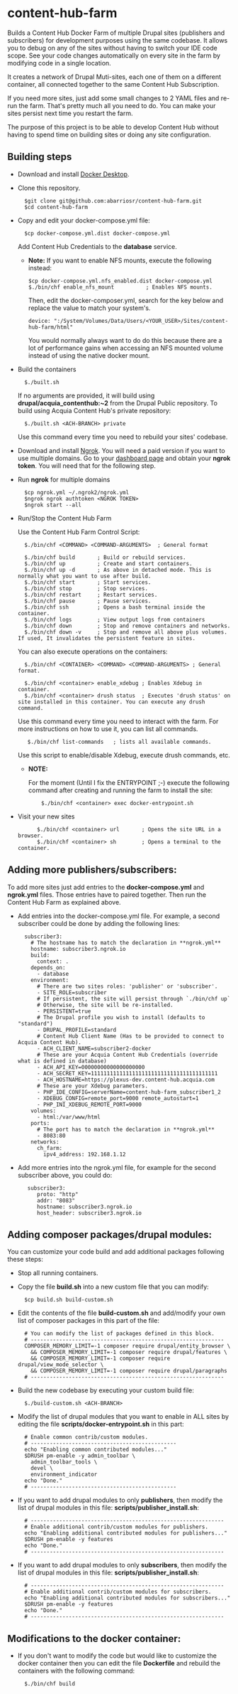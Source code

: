 # content-hub-farm
Builds a Content Hub Docker Farm of multiple Drupal sites (publishers and subscribers) for development purposes using the same 
codebase.
It allows you to debug on any of the sites without having to switch your IDE code scope. See your code changes 
automatically on every site in the farm by modifying code in a single location. 

It creates a network of Drupal Muti-sites, each one of them on a different container, all connected together to the same Content Hub Subscription.

If you need more sites, just add some small changes to 2 YAML files and re-run the farm. That's pretty much all you 
need to do.
You can make your sites persist next time you restart the farm. 

The purpose of this project is to be able to develop Content Hub without having to spend time on building sites or 
doing any site configuration.

## Building steps

- Download and install [Docker Desktop](https://www.docker.com/products/docker-desktop).

- Clone this repository.

        $git clone git@github.com:abarriosr/content-hub-farm.git
        $cd content-hub-farm 
         
- Copy and edit your docker-compose.yml file:
 
        $cp docker-compose.yml.dist docker-compose.yml
        
  Add Content Hub Credentials to the **database** service.      
  
  - **Note:** If you want to enable NFS mounts, execute the following instead:
  
        $cp docker-compose.yml.nfs_enabled.dist docker-compose.yml
        $./bin/chf enable_nfs_mount          ; Enables NFS mounts.
        
    Then, edit the docker-composer.yml, search for the key below and replace the value to match your system's. 
    
        device: ":/System/Volumes/Data/Users/<YOUR_USER>/Sites/content-hub-farm/html"
    
    You would normally always want to do do this because there are a lot of performance gains
    when accessing an NFS mounted volume instead of using the native docker mount.     

- Build the containers

        $./built.sh
        
  If no arguments are provided, it will build using **drupal/acquia_contenthub:~2** from the Drupal Public repository. 
  To build using Acquia Content Hub's private repository: 
  
        $./built.sh <ACH-BRANCH> private
        
  Use this command every time you need to rebuild your sites' codebase.

- Download and install [Ngrok](https://ngrok.com). You will need a paid version if you want to use multiple domains.
  Go to your [dashboard page](https://dashboard.ngrok.com/auth) and obtain your **ngrok token**. You will need that 
  for the following step.
        
- Run **ngrok** for multiple domains

        $cp ngrok.yml ~/.ngrok2/ngrok.yml
        $ngrok ngrok authtoken <NGROK TOKEN>
        $ngrok start --all
       
- Run/Stop the Content Hub Farm

  Use the Content Hub Farm Control Script: 
 
        $./bin/chf <COMMAND> <COMMAND-ARGUMENTS>  ; General format 
        
        $./bin/chf build       ; Build or rebuild services.
        $./bin/chf up          ; Create and start containers.
        $./bin/chf up -d       ; As above in detached mode. This is normally what you want to use after build.
        $./bin/chf start       ; Start services.
        $./bin/chf stop        ; Stop services.
        $./bin/chf restart     ; Restart services.
        $./bin/chf pause       ; Pause services.
        $./bin/chf ssh         ; Opens a bash terminal inside the container.
        $./bin/chf logs        ; View output logs from containers
        $./bin/chf down        ; Stop and remove containers and networks.
        $./bin/chf down -v     ; Stop and remove all above plus volumes. If used, It invalidates the persistent feature in sites.

  You can also execute operations on the containers:
 
        $./bin/chf <CONTAINER> <COMMAND> <COMMAND-ARGUMENTS> ; General format.
        
        $./bin/chf <container> enable_xdebug ; Enables Xdebug in container.
        $./bin/chf <container> drush status  ; Executes 'drush status' on site installed in this container. You can execute any drush command.
                        
  Use this command every time you need to interact with the farm.
  For more instructions on how to use it, you can list all commands. 
 
         $./bin/chf list-commands   ; lists all available commands.
         
  Use this script to enable/disable Xdebug, execute drush commands, etc.    
 
  - **NOTE:**
  
    For the moment (Until I fix the ENTRYPOINT ;-) execute the following command after creating and running the farm 
    to install the site:
  
            $./bin/chf <container> exec docker-entrypoint.sh
            
- Visit your new sites 
            
            $./bin/chf <container> url       ; Opens the site URL in a browser.
            $./bin/chf <container> sh        ; Opens a terminal to the container.
        
## Adding more publishers/subscribers:

To add more sites just add entries to the **docker-compose.yml** and **ngrok.yml** files. 
Those entries have to paired together. Then run the Content Hub Farm as explained above.

- Add entries into the docker-compose.yml file. For example, a second subscriber could be done by adding the following 
lines:

    ```  
      subscriber3:
        # The hostname has to match the declaration in **ngrok.yml** 
        hostname: subscriber3.ngrok.io
        build:
          context: .
        depends_on:
          - database 
        environment:
          # There are two sites roles: 'publisher' or 'subscriber'.
          - SITE_ROLE=subscriber
          # If persistent, the site will persist through `./bin/chf up`
          # Otherwise, the site will be re-installed.
          - PERSISTENT=true
          # The Drupal profile you wish to install (defaults to "standard")  
          - DRUPAL_PROFILE=standard   
          # Content Hub Client Name (Has to be provided to connect to Acquia Content Hub).
          - ACH_CLIENT_NAME=subscriber2-docker
          # These are your Acquia Content Hub Credentials (override what is defined in database)  
          - ACH_API_KEY=00000000000000000000
          - ACH_SECRET_KEY=1111111111111111111111111111111111111111
          - ACH_HOSTNAME=https://plexus-dev.content-hub.acquia.com
          # These are your Xdebug parameters.
          - PHP_IDE_CONFIG=serverName=content-hub-farm_subscriber1_2
          - XDEBUG_CONFIG=remote_port=9000 remote_autostart=1
          - PHP_INI_XDEBUG_REMOTE_PORT=9000
        volumes:
          - html:/var/www/html
        ports:
          # The port has to match the declaration in **ngrok.yml**
          - 8083:80
        networks:
          ch_farm:
            ipv4_address: 192.168.1.12
    ```
- Add more entries into the ngrok.yml file, for example for the second subscriber above, you could do:

    ```     
       subscriber3:
          proto: "http"
          addr: "8083"
          hostname: subscriber3.ngrok.io
          host_header: subscriber3.ngrok.io
    ```
  
## Adding composer packages/drupal modules:
You can customize your code build and add additional packages following these steps:

- Stop all running containers. 
- Copy the file **build.sh** into a new custom file that you can modify:

        $cp build.sh build-custom.sh
        
- Edit the contents of the file **build-custom.sh** and add/modify your own list of composer packages in this part of the file:

        # You can modify the list of packages defined in this block.
        # -------------------------------------------------------------
        COMPOSER_MEMORY_LIMIT=-1 composer require drupal/entity_browser \
          && COMPOSER_MEMORY_LIMIT=-1 composer require drupal/features \
          && COMPOSER_MEMORY_LIMIT=-1 composer require drupal/view_mode_selector \
          && COMPOSER_MEMORY_LIMIT=-1 composer require drupal/paragraphs
        # -------------------------------------------------------------
        
- Build the new codebase by executing your custom build file:

        $./build-custom.sh <ACH-BRANCH>
  
- Modify the list of drupal modules that you want to enable in ALL sites by editing the file **scripts/docker-entrypoint.sh** in this part:

        # Enable common contrib/custom modules.
        # ----------------------------------------------
        echo "Enabling common contributed modules..."
        $DRUSH pm-enable -y admin_toolbar \
          admin_toolbar_tools \
          devel \
          environment_indicator
        echo "Done."
        # ----------------------------------------------
- If you want to add drupal modules to only **publishers**, then modify the list of drupal modules in this file: **scripts/publisher_install.sh**:

        # -------------------------------------------------------------
        # Enable additional contrib/custom modules for publishers.
        echo "Enabling additional contributed modules for publishers..."
        $DRUSH pm-enable -y features
        echo "Done."
        # -------------------------------------------------------------
        
- If you want to add drupal modules to only **subscribers**, then modify the list of drupal modules in this file: **scripts/publisher_install.sh**:

        # -------------------------------------------------------------
        # Enable additional contrib/custom modules for subscribers.
        echo "Enabling additional contributed modules for subscribers..."
        $DRUSH pm-enable -y features
        echo "Done."
        # -------------------------------------------------------------

## Modifications to the docker container:

- If you don't want to modify the code but would like to customize the docker container then you can edit the file **Dockerfile** and rebuild the containers with the following command:

        $./bin/chf build 
        
